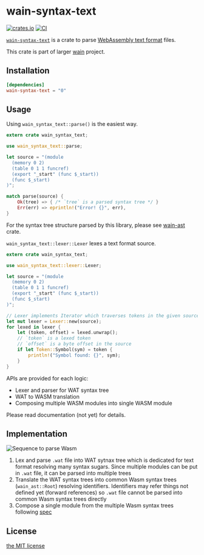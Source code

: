 wain-syntax-text
================
[![crates.io][crates-io-badge]][crates-io]
[![CI][ci-badge]][ci]

[`wain-syntax-text`][gh] is a crate to parse [WebAssembly text format][wasm-spec-text] files.

This crate is part of larger [wain][proj] project.


## Installation

```toml
[dependencies]
wain-syntax-text = "0"
```


## Usage

Using `wain_syntax_text::parse()` is the easiest way.

```rust
extern crate wain_syntax_text;

use wain_syntax_text::parse;

let source = "(module
  (memory 0 2)
  (table 0 1 1 funcref)
  (export "_start" (func $_start))
  (func $_start)
)";

match parse(source) {
    Ok(tree) => { /* `tree` is a parsed syntax tree */ }
    Err(err) => eprintln!("Error! {}", err),
}
```

For the syntax tree structure parsed by this library, please see [wain-ast][ast] crate.

`wain_syntax_text::lexer::Lexer` lexes a text format source.

```rust
extern crate wain_syntax_text;

use wain_syntax_text::lexer::Lexer;

let source = "(module
  (memory 0 2)
  (table 0 1 1 funcref)
  (export "_start" (func $_start))
  (func $_start)
)";

// Lexer implements Iterator which traverses tokens in the given source
let mut lexer = Lexer::new(source);
for lexed in lexer {
    let (token, offset) = lexed.unwrap();
    // `token` is a lexed token
    // `offset` is a byte offset in the source
    if let Token::Symbol(sym) = token {
        println!("Symbol found: {}", sym);
    }
}
```

APIs are provided for each logic:

- Lexer and parser for WAT syntax tree
- WAT to WASM translation
- Composing multiple WASM modules into single WASM module

Please read documentation (not yet) for details.


## Implementation

![Sequence to parse Wasm](https://github.com/rhysd/ss/blob/master/wain/parsing-diagram.png?raw=true)

1. Lex and parse `.wat` file into WAT sytnax tree which is dedicated for text format resolving many
   syntax sugars. Since multiple modules can be put in `.wat` file, it can be parsed into multiple trees
2. Translate the WAT syntax trees into common Wasm syntax trees (`wain_ast::Root`) resolving identifiers.
   Identifiers may refer things not defined yet (forward references) so `.wat` file cannot be parsed
   into common Wasm syntax trees directly
3. Compose a single module from the multiple Wasm syntax trees following
   [spec](https://webassembly.github.io/spec/core/text/modules.html#text-module)


## License

[the MIT license](./LICENSE.txt)

[ci-badge]: https://github.com/rhysd/wain/workflows/CI/badge.svg?branch=master&event=push
[ci]: https://github.com/rhysd/wain/actions?query=workflow%3ACI+branch%3Amaster+event%3Apush
[crates-io-badge]: https://img.shields.io/crates/v/wain-syntax-text.svg
[crates-io]: https://crates.io/crates/wain-syntax-text
[gh]: https://github.com/rhysd/wain/tree/master/wain-syntax-text
[wasm-spec-text]: https://webassembly.github.io/spec/core/text/index.html
[proj]: https://github.com/rhysd/wain
[ast]: https://crates.io/crates/wain-ast
